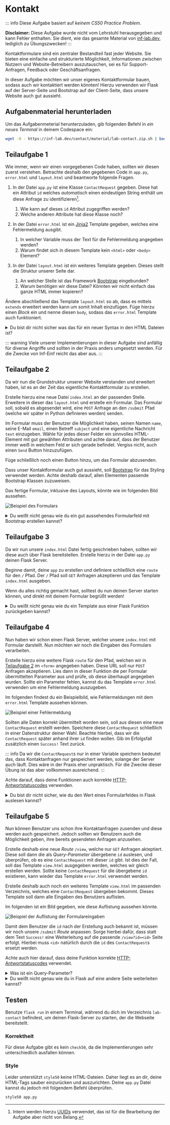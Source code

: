 # Kontakt

::: info
Diese Aufgabe basiert auf _keinem CS50 Practice Problem_.

**Disclaimer:** Diese Aufgabe wurde nicht vom Lehrstuhl herausgegeben und kann Fehler enthalten. Sie dient, wie das gesamte Material von [inf-lab.dev](https://inf-lab.dev), lediglich zu Übungszwecken!
:::

Kontaktformulare sind ein zentraler Bestandteil fast jeder Website. Sie bieten eine einfache und strukturierte Möglichkeit, Informationen zwischen Nutzern und Website-Betreibern auszutauschen, sei es für Support-Anfragen, Feedback oder Geschäftsanfragen.

In dieser Aufgabe möchten wir unser eigenes Kontaktformular bauen, sodass auch wir kontaktiert werden könnten!
Hierzu verwenden wir Flask auf der Server-Seite und Bootstrap auf der Client-Seite, dass unsere Website auch gut aussieht.

## Aufgabenmaterial herunterladen

Um das Aufgabenmeterial herunterzuladen, gib folgenden Befehl in _ein neues Terminal_ in deinem Codespace ein:

```bash
wget -O - https://inf-lab.dev/contact/material/lab-contact.zip.sh | bash
```

## Teilaufgabe 1

Wie immer, wenn wir einen vorgegebenen Code haben, sollten wir diesen zuerst verstehen. Betrachte deshalb den gegebenen Code in `app.py`, `error.html` und `layout.html` und beantworte folgende Fragen.

1. In der Datei `app.py` ist eine Klasse `ContactRequest` gegeben. Diese hat ein Attribut `id` welches _automatisch_ einen eindeutigen String enthält um diese Anfrage zu identifizieren[^1].

    1. Wie kann auf dieses `id` Attribut zugegriffen werden?
    2. Welche anderen Attribute hat diese Klasse noch?

2. In der Datei `error.html` ist ein [Jinja2](https://jinja.palletsprojects.com/) Template gegeben, welches eine Fehlermeldung ausgibt.

    1. In welcher Variable muss der Text für die Fehlermeldung angegeben werden?
    2. Warum findet sich in diesem Template kein `<html>` oder `<body>` Element?`

3. In der Datei `layout.html` ist ein weiteres Template gegeben. Dieses stellt die Struktur unserer Seite dar.
    1. An welcher Stelle ist das Framework [Bootstrap](https://getbootstrap.com/) eingebunden?
    2. Warum benötigen wir diese Datei? Könnten wir nicht einfach das ganze HTML immer kopieren?

Ändere abschließend das Template `layout.html` so ab, dass es mittels `extends` erweitert werden kann um somit Inhalt einzufügen.
Füge hierzu einen _Block_ ein und nenne diesen `body`, sodass das `error.html` Template auch funktioniert.

[^1]: Intern werden hierzu [UUIDs](https://de.wikipedia.org/wiki/Universally_Unique_Identifier) verwendet, das ist für die Bearbeitung der Aufgabe aber nicht von Belang.

<details>
    <summary>Du bist dir nicht sicher was das für ein neuer Syntax in den HTML Dateien ist?</summary>

Unsere HTML-Dateien verwenden hier [Jinja2](https://jinja.palletsprojects.com/en/stable/templates/#template-file-extension) Templates, welche von Flask ausgewertet werden können.
Somit können wir recht einfach HTML dynamisch aus unseren Python Daten erstellen.

Im folgenden findet sich ein einfaches Beispiel, welches in abgewandelter Version auch in der Dokumentation gefunden werden kann.
`open_todos` und `todos` sind hierbei Variablen, die dem Template explizit übergeben wurden.

```html
<div>
    <h1>My ToDos</h1>
    Open todos: {{ open_todos }}

    <ul id="list">
        {% for todo in todos %}
        <li>{{ todo }}</li>
        {% endfor %}
    </ul>

    {# some comment #}
</div>
```

</details>

::: warning
Viele unserer Implementierungen in dieser Aufgabe sind anfällig für diverse Angriffe und sollten in der Praxis anders umgesetzt werden.
Für die Zwecke von Inf-Einf reicht das aber aus.
:::

## Teilaufgabe 2

Da wir nun die Grundstruktur unserer Website verstanden und erweitert haben, ist es an der Zeit das eigentliche Kontaktformular zu erstellen.

Erstelle hierzu eine neue Datei `index.html` an der passenden Stelle. Erweitere in dieser das `layout.html` und erstelle ein Formular.
Das Formular soll, sobald es abgesendet wird, eine `POST` Anfrage an den `/submit` Pfad (welche wir später in Python definieren werden) senden.

Im Formular muss der Benutzer die Möglichkeit haben, seinen Namen `name`, seine E-Mail `email`, einen Betreff `subject` und eine eigentliche Nachricht `text` einzugeben.
Wähle für jedes dieser Felder ein sinnvolles HTML-Element mit gut gewählten Attributen und achte darauf, dass der Benutzer immer weiß in welchem Feld er sich gerade befindet. Vergiss nicht, auch einen `Send` Button hinzuzufügen.

Füge schließlich noch einen Button hinzu, um das Formular abzusenden.

Dass unser Kontaktformular auch gut aussieht, soll [Bootstrap](https://getbootstrap.com/docs/5.3/getting-started/introduction/) für das Styling verwendet werden. Achte deshalb darauf, allen Elementen passende Bootstrap Klassen zuzuweisen.

Das fertige Formular, inklusive des Layouts, könnte wie im folgenden Bild aussehen.

![Beispiel des Formulars](./material/image/form.jpg)

<details>
    <summary>Du weißt nicht genau wie du ein gut aussehendes Formularfeld mit Bootstrap erstellen kannst?</summary>

Folgender Code ist ein leicht abgeändertes Beispiel aus der [Bootstrap Dokumentation zu Formularen](https://getbootstrap.com/docs/5.3/forms/form-control/).

```html
<label
    for="title"
    class="form-label"
>
    Titel
</label>
<input
    type="text"
    class="form-control"
    id="title"
    name="title"
/>
```

</details>

## Teilaufgabe 3

Da wir nun unsere `index.html` Datei fertig geschrieben haben, sollten wir diese auch über Flask bereitstellen.
Erstelle hierzu in der Datei `app.py` deinen Flask Server.

Beginne damit, deine `app` zu erstellen und definiere schließlich eine `route` für den `/` Pfad.
Der `/` Pfad soll `GET` Anfragen akzeptieren und das Template `index.html` ausgeben.

Wenn du alles richtig gemacht hast, solltest du nun deinen Server starten können, und direkt mit deinem Formular begrüßt werden!

<details>
    <summary>Du weißt nicht genau wie du ein Template aus einer Flask Funktion zurückgeben kannst?</summary>

Um Templates auszugeben (zu "rendern"), kann die Funktion `render_template` verwendet werden.
Folgender Beispielcode würde beispielsweise das Template `todos.html` ausgeben. Nach dem Namen des Templates können optional weitere benannte Parameter folgen um einzelne Variablen im Template verfügbar zu machen.

```python
from flask import render_template

render_template("todos.html", count=4)
```

**Wichtig:** Vergiss nicht, den Rückgabewert von `render_template` auch zu `return`en, sonst wird das Template zwar ausgeführt aber nicht ausgegeben!

</details>

## Teilaufgabe 4

Nun haben wir schon einen Flask Server, welcher unsere `index.html` mit Formular darstellt. Nun möchten wir noch die Eingaben des Formulars verarbeiten.

Erstelle hierzu eine weitere Flask `route` für den Pfad, welchen wir in [Teilaufgabe 2](#teilaufgabe-2) im `<form>` angegeben haben. Diese URL soll nur `POST` Anfragen akzeptieren.
Lies dann in dieser Funktion die per Formular übermittelten Parameter aus und prüfe, ob diese überhaupt angegeben wurden. Sollte ein Parameter fehlen, kannst du das Template `error.html` verwenden um eine Fehlermeldung auszugeben.

Im folgenden findest du ein Beispielbild, wie Fehlermeldungen mit dem `error.html` Template aussehen können.

![Beispiel einer Fehlermeldung](./material/image/error.jpg)

Sollten alle Daten korrekt übermittelt worden sein, soll aus diesen eine neue `ContactRequest` erstellt werden. Speichere diese `ContactRequest` schließlich in einer Datenstruktur deiner Wahl. Beachte hierbei, dass wir die `ContactRequest` später anhand ihrer `id` finden wollen.
Gib im Erfolgsfall zusätzlich einen `Success!` Text zurück.

::: info
Da wir die `ContactRequest`s nur in einer Variable speichern bedeutet das, dass Kontaktanfragen nur gespeichert werden, solange der Server auch läuft.
Dies wäre in der Praxis eher unpraktisch. Für die Zwecke dieser Übung ist das aber vollkommen ausreichend.
:::

Achte darauf, dass deine Funktionen auch korrekte [HTTP-Antwortstatuscodes](https://developer.mozilla.org/de/docs/Web/HTTP/Status) verwenden.

<details>
    <summary>Du bist dir nicht sicher, wie du den Wert eines Formularfeldes in Flask auslesen kannst?</summary>

Um den Wert eines übermittelten Formularfeldes auszulesen, kann die `request.form.get(name)` Funktion verwendet werden.
Im folgenden findest du ein informelles Beispiel, um das im HTML dargestellte Feld auszulesen.

```html
<label for="task_field">Task</label>
<input
    name="task"
    id="task_field"
/>
```

```python
from flask import request

task = request.form.get("task")
```

**Wichtig:** Dass du ein Feld im HTML-Formular erstellt hast, bedeutet nicht zwingend, dass es auch an den Server übermittelt wird. Prüfe deshalb immer erst ob das Feld nicht `None` ist.

</details>

## Teilaufgabe 5

Nun können Benutzer uns schon ihre Kontaktanfragen zusenden und diese werden auch gespeichert. Jedoch sollten wir Benutzern auch die Möglichkeit geben, ihre bereits gesendeten Anfragen anzusehen.

Erstelle deshalb eine neue _Route_ `/view`, welche nur `GET` Anfragen akteptiert. Diese soll dann die als _Query-Parameter_ übergebene `id` auslesen, und überprüfen, ob es eine `ContactRequest` mit dieser `id` gibt. Ist dies der Fall, soll das Template `view.html` ausgegeben werden, welches wir gleich erstellen werden.
Sollte keine `ContactRequest` für die übergebene `id` existieren, kann wieder das Template `error.html` verwendet werden.

Erstelle deshalb auch noch ein weiteres Template `view.html` im passenden Verzeichnis, welches eine `ContactRequest` übergeben bekommt.
Dieses Template soll dann alle Eingaben des Benutzers auflisten.

Im folgenden ist ein Bild gegeben, wie diese Auflistung aussehen könnte.

![Beispiel der Auflistung der Formulareingaben](./material/image/view.jpg)

Damit dem Benutzer die `id` nach der Erstellung auch bekannt ist, müssen wir noch unsere `/submit` _Route_ anpassen.
Sorge hierbei dafür, dass statt dem Text `Success!` eine Weiterleitung auf die passende `/view?id=<id>` Seite erfolgt.
Hierbei muss `<id>` natürlich durch die `id` des `ContactRequest`s ersetzt werden.

Achte auch hier darauf, dass deine Funktion korrekte [HTTP-Antwortstatuscodes](https://developer.mozilla.org/de/docs/Web/HTTP/Status) verwendet.

<details>
    <summary>Was ist ein Query-Parameter?</summary>

_Query_ oder auch _Get-Parameter_ sind Eingaben, welche über die URL übermittelt werden. Diese folgen nach einem `?` in der URL.

Beispielsweise hat die URL `https://www.google.com/search?q=Hallo` den _Query-Parameter_ `q` mit dem Wert `Hallo`.

Diese Parameter können in Flask in etwa wie im folgenden Beispiel ausgelesen werden.

```python
from flask import request

q = request.args.get("q")
```

**Wichtig:** Vergiss nicht zu prüfen ob das Feld nicht `None` ist!

</details>
<details>
    <summary>Du weißt nicht genau wie du in Flask auf eine andere Seite weiterleiten kannst?</summary>

Um den Benutzer auf eine andere Seite weiterzuleiten, kann die `redirect(url)` Funktion benutzt werden.
Im folgenden informellen Beispiel wird der Benutzer auf die `/todos` Seite weitergeleitet.

```python
from flask import redirect

redirect("/todos")
```

**Wichtig:** Vergiss nicht den Rückgabewert von `redirect` auch zu `return`en, sonst wird die Weiterleitung nicht ausgeführt!

::: tip
Natürlich kannst du `redirect` auch _f-Strings_ übergeben!
:::

</details>

## Testen

Benutze `flask run` in einem Terminal, während du dich im Verzeichnis `lab-contact` befindest, um deinen Flask-Server zu starten, der die Webseite bereitstellt.

### Korrektheit

Für diese Aufgabe gibt es kein `check50`, da die Implementierungen sehr unterschiedlich ausfallen können.

### Style

Leider unterstützt `style50` keine HTML-Dateien. Daher liegt es an dir, deine HTML-Tags sauber einzurücken und auszurichten.
Deine `app.py` Datei kannst du jedoch mit folgendem Befehl überprüfen.

```bash
style50 app.py
```
